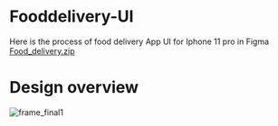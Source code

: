# Fooddelivery-UI
Here is the process of food delivery App UI for Iphone 11 pro in Figma
[Food_delivery.zip](https://github.com/kuttyprem/Fooddelivery-UI/files/6967636/Food_delivery.zip)
# Design overview
![frame_final1](https://user-images.githubusercontent.com/88392404/129016780-3086e7e5-c4cc-4e97-a097-aeeef7be46ad.png)
